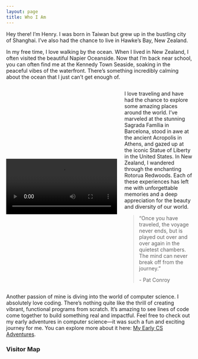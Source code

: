 ```yaml
---
layout: page
title: Who I Am
---
```


Hey there! I’m Henry. I was born in Taiwan but grew up in the bustling city of Shanghai. I’ve also had the chance to live in Hawke’s Bay, New Zealand.

In my free time, I love walking by the ocean. When I lived in New Zealand, I often visited the beautiful Napier Oceanside. Now that I’m back near school, you can often find me at the Kennedy Town Seaside, soaking in the peaceful vibes of the waterfront. There’s something incredibly calming about the ocean that I just can’t get enough of.

<div style="display: flex; align-items: center;">
  <video width="300" controls>
    <source src="/assets/vid/travel.mp4" type="video/mp4">
    Your browser does not support the video tag.
  </video>
  <div style="margin-left: 20px;">
    <p>I love traveling and have had the chance to explore some amazing places around the world. I’ve marveled at the stunning Sagrada Família in Barcelona, stood in awe at the ancient Acropolis in Athens, and gazed up at the iconic Statue of Liberty in the United States. In New Zealand, I wandered through the enchanting Rotorua Redwoods. Each of these experiences has left me with unforgettable memories and a deep appreciation for the beauty and diversity of our world.</p>
    <blockquote>
      <p>“Once you have traveled, the voyage never ends, but is played out over and over again in the quietest chambers. The mind can never break off from the journey.”</p>
      <footer>- Pat Conroy</footer>
    </blockquote>
  </div>
</div>

Another passion of mine is diving into the world of computer science. I absolutely love coding. There’s nothing quite like the thrill of creating vibrant, functional programs from scratch. It’s amazing to see lines of code come together to build something real and impactful. Feel free to check out my early adventures in computer science—it was such a fun and exciting journey for me. You can explore more about it here: [My Early CS Adventures](https://henryhyw.github.io/early.html).

### Visitor Map

<script type='text/javascript' id='mapmyvisitors' src='https://mapmyvisitors.com/map.js?cl=606060&w=a&t=n&d=NuzI5fMF9fqCHtkxcTx3LZO5mvAbEZrLLxG3ZW1E-KY&co=ffffff&ct=606060'></script>